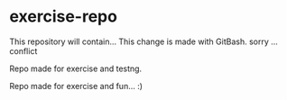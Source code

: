 # exercise-repo

This repository will contain...
This change is made with GitBash.
sorry ... conflict

Repo made for exercise and testng.

Repo made for exercise and fun... :)


